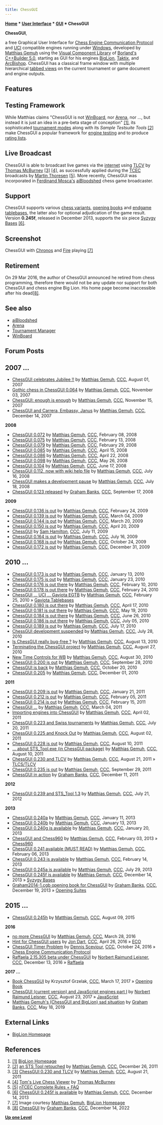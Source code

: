 ```yaml
---
title: ChessGUI
---
```

**[Home](Home "Home") * [User Interface](User_Interface "User Interface") * [GUI](GUI "GUI") * ChessGUI**

**ChessGUI**,

a free Graphical User Interface for [Chess Engine Communication Protocol](Chess_Engine_Communication_Protocol "Chess Engine Communication Protocol") and [UCI](UCI "UCI") compatible engines running under [Windows](Windows "Windows"), developed by [Matthias Gemuh](Matthias_Gemuh "Matthias Gemuh") using the [Visual Component Library](https://en.wikipedia.org/wiki/Visual_Component_Library) of [Borland's](https://en.wikipedia.org/wiki/Borland) [C++Builder 5.0](https://en.wikipedia.org/wiki/C++Builder), starting as GUI for his engines [BigLion](BigLion "BigLion"), [Taktix](index.php?title=Taktix&action=edit&redlink=1 "Taktix (page does not exist)"), and [ArcBishop](index.php?title=ArcBishop&action=edit&redlink=1 "ArcBishop (page does not exist)"). ChessGUI has a classical frame window with multiple hierarchical [tabbed views](https://en.wikipedia.org/wiki/Tab_%28GUI%29) on the current tournament or game document and engine outputs.

## Features

## Testing Framework

While Matthias claims "ChessGUI is not [WinBoard](WinBoard "WinBoard"), nor [Arena](Arena "Arena"), nor ..., but instead it is just an idea in a pre-beta stage of conception" <a id="cite-note-1" href="#cite-ref-1">[1]</a>, its sophisticated [tournament modes](Tournament_Manager "Tournament Manager") along with its *Sample Testsuite Tools* <a id="cite-note-2" href="#cite-ref-2">[2]</a> make ChessGUI a popular framework for [engine testing](Engine_Testing "Engine Testing") and to produce [rating lists](Engine_Rating_Lists "Engine Rating Lists").

## Live Broadcast

ChessGUI is able to broadcast live games via the [internet](https://en.wikipedia.org/wiki/Internet) using [TLCV](TLCS-TLCV "TLCS-TLCV") by [Thomas McBurney](Thomas_McBurney "Thomas McBurney") <a id="cite-note-3" href="#cite-ref-3">[3]</a> <a id="cite-note-4" href="#cite-ref-4">[4]</a>, as successfully applied during the [TCEC](TCEC "TCEC") broadcasts by [Martin Thoresen](Martin_Thoresen "Martin Thoresen") <a id="cite-note-5" href="#cite-ref-5">[5]</a>. More recently, ChessGUI was incorporated in [Ferdinand Mosca's](Ferdinand_Mosca "Ferdinand Mosca") [aiBloodshed](AiBloodshed "AiBloodshed") chess game broadcaster.

## Support

ChessGUI supports various [chess variants](Chess#Variants "Chess"), [opening books](Opening_Book "Opening Book") and [endgame tablebases](Endgame_Tablebases "Endgame Tablebases"), the latter also for optional adjudication of the game result. Version **0.245f**, released in December 2013, supports the six piece [Syzygy Bases](Syzygy_Bases "Syzygy Bases") <a id="cite-note-6" href="#cite-ref-6">[6]</a>.

## Screenshot

[](http://www.chess.hylogic.de/chess/ChessGUI01.jpg)
ChessGUI with [Chronos](Chronos "Chronos") and [Fire](Fire "Fire") playing <a id="cite-note-7" href="#cite-ref-7">[7]</a>

## Retirement

On 29 Mar 2016, the author of ChessGUI announced he retired from chess programming, therefore there would not be any update nor support for both ChessGUI and chess engine Big Lion. His home page become inaccessible after his dead<a id="cite-note-8" href="#cite-ref-8">[8]</a>.

## See also

- [aiBloodshed](AiBloodshed "AiBloodshed")
- [Arena](Arena "Arena")
- [Tournament Manager](Tournament_Manager "Tournament Manager")
- [WinBoard](WinBoard "WinBoard")

## Forum Posts

## 2007 ...

- [ChessGUI celebrates Jubilee !!](http://www.talkchess.com/forum/viewtopic.php?t=15501) by [Matthias Gemuh](Matthias_Gemuh "Matthias Gemuh"), [CCC](CCC "CCC"), August 01, 2007
- [Gothic chess in ChessGUI 0.064](http://www.talkchess.com/forum/viewtopic.php?t=17558) by [Matthias Gemuh](Matthias_Gemuh "Matthias Gemuh"), [CCC](CCC "CCC"), November 03, 2007
- [ChessGUI: enough is enough](http://www.talkchess.com/forum/viewtopic.php?t=17871) by [Matthias Gemuh](Matthias_Gemuh "Matthias Gemuh"), [CCC](CCC "CCC"), November 15, 2007
- [ChessGUI and Carrera, Embassy, Janus](http://www.talkchess.com/forum/viewtopic.php?t=18379) by [Matthias Gemuh](Matthias_Gemuh "Matthias Gemuh"), [CCC](CCC "CCC"), December 14, 2007

**2008**

- [ChessGUI 0.072](http://www.talkchess.com/forum/viewtopic.php?t=19497) by [Matthias Gemuh](Matthias_Gemuh "Matthias Gemuh"), [CCC](CCC "CCC"), February 08, 2008
- [ChessGUI 0.075](http://www.talkchess.com/forum/viewtopic.php?t=19594) by [Matthias Gemuh](Matthias_Gemuh "Matthias Gemuh"), [CCC](CCC "CCC"), February 13, 2008
- [ChessGUI 0.079](http://www.talkchess.com/forum/viewtopic.php?t=19909) by [Matthias Gemuh](Matthias_Gemuh "Matthias Gemuh"), [CCC](CCC "CCC"), February 29, 2008
- [ChessGUI 0.085](http://www.talkchess.com/forum/viewtopic.php?t=20682) by [Matthias Gemuh](Matthias_Gemuh "Matthias Gemuh"), [CCC](CCC "CCC"), April 15, 2008
- [ChessGUI 0.086](http://www.talkchess.com/forum/viewtopic.php?t=20802) by [Matthias Gemuh](Matthias_Gemuh "Matthias Gemuh"), [CCC](CCC "CCC"), April 22, 2008
- [ChessGUI 0.098](http://www.talkchess.com/forum/viewtopic.php?t=21378) by [Matthias Gemuh](Matthias_Gemuh "Matthias Gemuh"), [CCC](CCC "CCC"), May 26, 2008
- [ChessGUI 0.104](http://www.talkchess.com/forum/viewtopic.php?t=21828) by [Matthias Gemuh](Matthias_Gemuh "Matthias Gemuh"), [CCC](CCC "CCC"), June 17, 2008
- [ChessGUI 0.112, now with wiki help file](http://www.talkchess.com/forum/viewtopic.php?t=22393) by [Matthias Gemuh](Matthias_Gemuh "Matthias Gemuh"), [CCC](CCC "CCC"), July 16, 2008
- [ChessGUI makes a development pause](http://www.talkchess.com/forum/viewtopic.php?t=22438) by [Matthias Gemuh](Matthias_Gemuh "Matthias Gemuh"), [CCC](CCC "CCC"), July 18, 2008
- [ChessGUI 0.123 released](http://www.talkchess.com/forum/viewtopic.php?t=23790) by [Graham Banks](Graham_Banks "Graham Banks"), [CCC](CCC "CCC"), September 17, 2008

**2009**

- [ChessGUI 0.136 is out](http://www.talkchess.com/forum/viewtopic.php?t=26701) by [Matthias Gemuh](Matthias_Gemuh "Matthias Gemuh"), [CCC](CCC "CCC"), February 24, 2009
- [ChessGUI 0.139 is out](http://www.talkchess.com/forum/viewtopic.php?t=26864) by [Matthias Gemuh](Matthias_Gemuh "Matthias Gemuh"), [CCC](CCC "CCC"), March 04, 2009
- [ChessGUI 0.144 is out](http://www.talkchess.com/forum/viewtopic.php?t=27087) by [Matthias Gemuh](Matthias_Gemuh "Matthias Gemuh"), [CCC](CCC "CCC"), March 20, 2009
- [ChessGUI 0.150 is out](http://www.talkchess.com/forum/viewtopic.php?t=27524) by [Matthias Gemuh](Matthias_Gemuh "Matthias Gemuh"), [CCC](CCC "CCC"), April 20, 2009
- [ChessGUI](http://www.talkchess.com/forum/viewtopic.php?t=28918) by [Sam Hamilton](Sam_Hamilton "Sam Hamilton"), [CCC](CCC "CCC"), July 11, 2009
- [ChessGUI 0.164 is out](http://www.talkchess.com/forum/viewtopic.php?t=28978) by [Matthias Gemuh](Matthias_Gemuh "Matthias Gemuh"), [CCC](CCC "CCC"), July 16, 2009
- [ChessGUI 0.168 is out](http://www.talkchess.com/forum/viewtopic.php?t=30299) by [Matthias Gemuh](Matthias_Gemuh "Matthias Gemuh"), [CCC](CCC "CCC"), October 24, 2009
- [ChessGUI 0.172 is out](http://www.talkchess.com/forum/viewtopic.php?t=31391) by [Matthias Gemuh](Matthias_Gemuh "Matthias Gemuh"), [CCC](CCC "CCC"), December 31, 2009

## 2010 ...

- [ChessGUI 0.173 is out](http://www.talkchess.com/forum/viewtopic.php?t=31692) by [Matthias Gemuh](Matthias_Gemuh "Matthias Gemuh"), [CCC](CCC "CCC"), January 13, 2010
- [ChessGUI 0.175 is out](http://www.talkchess.com/forum/viewtopic.php?t=31952) by [Matthias Gemuh](Matthias_Gemuh "Matthias Gemuh"), [CCC](CCC "CCC"), January 23, 2010
- [ChessGUI 0.176 is out there](http://www.talkchess.com/forum/viewtopic.php?t=32521) by [Matthias Gemuh](Matthias_Gemuh "Matthias Gemuh"), [CCC](CCC "CCC"), February 10, 2010
- [ChessGUI 0.178 is out there](http://www.talkchess.com/forum/viewtopic.php?t=32884) by [Matthias Gemuh](Matthias_Gemuh "Matthias Gemuh"), [CCC](CCC "CCC"), February 24, 2010
- [ChessGUI ... UCI ... Gaviota EGTB](http://www.talkchess.com/forum/viewtopic.php?t=32904) by [Matthias Gemuh](Matthias_Gemuh "Matthias Gemuh"), [CCC](CCC "CCC"), February 25, 2010 » [Gaviota Tablebases](Gaviota_Tablebases "Gaviota Tablebases")
- [ChessGUI 0.180 is out there](http://www.talkchess.com/forum/viewtopic.php?t=33853) by [Matthias Gemuh](Matthias_Gemuh "Matthias Gemuh"), [CCC](CCC "CCC"), April 17, 2010
- [ChessGUI 0.181 is out there](http://www.talkchess.com/forum/viewtopic.php?t=34389) by [Matthias Gemuh](Matthias_Gemuh "Matthias Gemuh"), [CCC](CCC "CCC"), May 19, 2010
- [ChessGUI 0.184 is out there](http://www.talkchess.com/forum/viewtopic.php?t=35169) by [Matthias Gemuh](Matthias_Gemuh "Matthias Gemuh"), [CCC](CCC "CCC"), June 26, 2010
- [ChessGUI 0.186 is out there](http://www.talkchess.com/forum/viewtopic.php?t=35304) by [Matthias Gemuh](Matthias_Gemuh "Matthias Gemuh"), [CCC](CCC "CCC"), July 05, 2010
- [ChessGUI 0.189 is out](http://www.talkchess.com/forum/viewtopic.php?t=35470) by [Matthias Gemuh](Matthias_Gemuh "Matthias Gemuh"), [CCC](CCC "CCC"), July 17, 2010
- [ChessGUI development suspended](http://www.talkchess.com/forum/viewtopic.php?t=35606) by [Matthias Gemuh](Matthias_Gemuh "Matthias Gemuh"), [CCC](CCC "CCC"), July 28, 2010
- [Is ChessGUI really bug-free ?](http://www.talkchess.com/forum/viewtopic.php?t=35790) by [Matthias Gemuh](Matthias_Gemuh "Matthias Gemuh"), [CCC](CCC "CCC"), August 13, 2010
- [Terminating the ChessGUI project](http://www.talkchess.com/forum/viewtopic.php?t=35904) by [Matthias Gemuh](Matthias_Gemuh "Matthias Gemuh"), [CCC](CCC "CCC"), August 27, 2010
- [New Time Controls for WB](http://www.talkchess.com/forum/viewtopic.php?t=35931) by [Matthias Gemuh](Matthias_Gemuh "Matthias Gemuh"), [CCC](CCC "CCC"), August 30, 2010
- [ChessGUI 0.200 is out](http://www.talkchess.com/forum/viewtopic.php?t=36207) by [Matthias Gemuh](Matthias_Gemuh "Matthias Gemuh"), [CCC](CCC "CCC"), September 28, 2010
- [ChessGUI is back](http://www.talkchess.com/forum/viewtopic.php?t=36427) by [Matthias Gemuh](Matthias_Gemuh "Matthias Gemuh"), [CCC](CCC "CCC"), October 20, 2010
- [ChessGUI 0.205](http://www.talkchess.com/forum/viewtopic.php?t=36876) by [Matthias Gemuh](Matthias_Gemuh "Matthias Gemuh"), [CCC](CCC "CCC"), December 01, 2010

**2011**

- [ChessGUI 0.209 is out](http://www.talkchess.com/forum/viewtopic.php?t=37739) by [Matthias Gemuh](Matthias_Gemuh "Matthias Gemuh"), [CCC](CCC "CCC"), January 21, 2011
- [ChessGUI 0.212 is out](http://www.talkchess.com/forum/viewtopic.php?t=37951) by [Matthias Gemuh](Matthias_Gemuh "Matthias Gemuh"), [CCC](CCC "CCC"), February 05, 2011
- [ChessGUI 0.214 is out](http://www.talkchess.com/forum/viewtopic.php?t=38079) by [Matthias Gemuh](Matthias_Gemuh "Matthias Gemuh"), [CCC](CCC "CCC"), February 15, 2011
- [ChessGUI ...](http://www.talkchess.com/forum/viewtopic.php?t=38290) by [Matthias Gemuh](Matthias_Gemuh "Matthias Gemuh"), [CCC](CCC "CCC"), March 04, 2011
- [Importing engines into ChessGUI](http://www.talkchess.com/forum/viewtopic.php?t=38637) by [Matthias Gemuh](Matthias_Gemuh "Matthias Gemuh"), [CCC](CCC "CCC"), April 02, 2011
- [ChessGUI 0.223 and Swiss tournaments](http://www.talkchess.com/forum/viewtopic.php?t=39796) by [Matthias Gemuh](Matthias_Gemuh "Matthias Gemuh"), [CCC](CCC "CCC"), July 20, 2011
- [ChessGUI 0.225 and Knock Out](http://www.talkchess.com/forum/viewtopic.php?t=39940) by [Matthias Gemuh](Matthias_Gemuh "Matthias Gemuh"), [CCC](CCC "CCC"), August 02, 2011
- [ChessGUI 0.228 is out](http://www.talkchess.com/forum/viewtopic.php?t=40015) by [Matthias Gemuh](Matthias_Gemuh "Matthias Gemuh"), [CCC](CCC "CCC"), August 10, 2011
- [... about STS_Tool.exe (in ChessGUI package)](http://www.talkchess.com/forum/viewtopic.php?t=40018) by [Matthias Gemuh](Matthias_Gemuh "Matthias Gemuh"), [CCC](CCC "CCC"), August 10, 2011
- [ChessGUI 0.230 and TLCV](http://www.talkchess.com/forum/viewtopic.php?t=40137) by [Matthias Gemuh](Matthias_Gemuh "Matthias Gemuh"), [CCC](CCC "CCC"), August 21, 2011 » [TLCS/TLCV](TLCS-TLCV "TLCS-TLCV")
- [ChessGUI 0.235 is out](http://www.talkchess.com/forum/viewtopic.php?t=40557) by [Matthias Gemuh](Matthias_Gemuh "Matthias Gemuh"), [CCC](CCC "CCC"), September 29, 2011
- [ChessGUI in action](http://www.talkchess.com/forum/viewtopic.php?t=41417) by [Graham Banks](Graham_Banks "Graham Banks"), [CCC](CCC "CCC"), December 11, 2011

**2012**

- [ChessGUI 0.239 and STS_Tool 1.3](http://www.talkchess.com/forum/viewtopic.php?t=44530) by [Matthias Gemuh](Matthias_Gemuh "Matthias Gemuh"), [CCC](CCC "CCC"), July 21, 2012

**2013**

- [ChessGUI 0.240a](http://www.talkchess.com/forum/viewtopic.php?t=46835) by [Matthias Gemuh](Matthias_Gemuh "Matthias Gemuh"), [CCC](CCC "CCC"), January 11, 2013
- [ChessGUI 0.240b](http://www.talkchess.com/forum/viewtopic.php?t=46875) by [Matthias Gemuh](Matthias_Gemuh "Matthias Gemuh"), [CCC](CCC "CCC"), January 13, 2013
- [ChessGUI 0.240g is available](http://www.talkchess.com/forum/viewtopic.php?t=46945) by [Matthias Gemuh](Matthias_Gemuh "Matthias Gemuh"), [CCC](CCC "CCC"), January 20, 2013
- [ChessGUI and Chess960](http://www.talkchess.com/forum/viewtopic.php?t=47099) by [Matthias Gemuh](Matthias_Gemuh "Matthias Gemuh"), [CCC](CCC "CCC"), February 03, 2013 » [Chess960](Chess960 "Chess960")
- [ChessGUI 0.241 available (MUST READ)](http://www.talkchess.com/forum/viewtopic.php?t=47143) by [Matthias Gemuh](Matthias_Gemuh "Matthias Gemuh"), [CCC](CCC "CCC"), February 06, 2013
- [ChessGUI 0.243 is available](http://www.talkchess.com/forum/viewtopic.php?t=47225) by [Matthias Gemuh](Matthias_Gemuh "Matthias Gemuh"), [CCC](CCC "CCC"), February 14, 2013
- [ChessGUI 0.245a is available](http://www.talkchess.com/forum/viewtopic.php?t=48790) by [Matthias Gemuh](Matthias_Gemuh "Matthias Gemuh"), [CCC](CCC "CCC"), July 29, 2013
- [ChessGUI 0.245f is available](http://www.talkchess.com/forum/viewtopic.php?t=50492) by [Matthias Gemuh](Matthias_Gemuh "Matthias Gemuh"), [CCC](CCC "CCC"), December 14, 2013 » [Syzygy Bases](Syzygy_Bases "Syzygy Bases")
- [Graham2014-1.cgb opening book for ChessGUI](http://www.talkchess.com/forum/viewtopic.php?t=50541) by [Graham Banks](Graham_Banks "Graham Banks"), [CCC](CCC "CCC"), December 19, 2013 » [Opening Suites](Test-Positions#OpeningSuites "Test-Positions")

## 2015 ...

- [ChessGUI 0.245h](http://www.talkchess.com/forum/viewtopic.php?t=57222) by [Matthias Gemuh](Matthias_Gemuh "Matthias Gemuh"), [CCC](CCC "CCC"), August 09, 2015

**2016**

- [no more ChessGUI](http://www.talkchess.com/forum/viewtopic.php?t=59666) by [Matthias Gemuh](Matthias_Gemuh "Matthias Gemuh"), [CCC](CCC "CCC"), March 28, 2016
- [Hint for ChessGUI users](http://www.talkchess.com/forum/viewtopic.php?t=59970) by [Jon Dart](Jon_Dart "Jon Dart"), [CCC](CCC "CCC"), April 26, 2016 » [ECO](ECO "ECO")
- [ChessGUI Timer Problem](http://www.talkchess.com/forum/viewtopic.php?t=61823) by [Dennis Sceviour](Dennis_Sceviour "Dennis Sceviour"), [CCC](CCC "CCC"), October 24, 2016 » [Chess Engine Communication Protocol](Chess_Engine_Communication_Protocol "Chess Engine Communication Protocol")
- [Raffaela 2.15.305 beta under ChessGUI](http://www.talkchess.com/forum/viewtopic.php?t=62472) by [Norbert Raimund Leisner](Norbert_Raimund_Leisner "Norbert Raimund Leisner"), [CCC](CCC "CCC"), December 13, 2016 » [Raffaela](Raffaela "Raffaela")

**2017 ...**

- [Book ChessGUI](http://www.talkchess.com/forum/viewtopic.php?t=63478) by Krzysztof Grzelak, [CCC](CCC "CCC"), March 17, 2017 » [Opening Book](Opening_Book "Opening Book")
- [ChessGUI (current version) and JavaScript engines part I](http://www.talkchess.com/forum/viewtopic.php?t=64969) by [Norbert Raimund Leisner](Norbert_Raimund_Leisner "Norbert Raimund Leisner"), [CCC](CCC "CCC"), August 23, 2017 » [JavaScript](JavaScript "JavaScript")
- [Matthias Gemuh's (ChessGUI and BigLion) sad situation](http://www.talkchess.com/forum3/viewtopic.php?f=2&t=70774) by [Graham Banks](Graham_Banks "Graham Banks"), [CCC](CCC "CCC"), May 18, 2019

## External Links

- [BigLion Homepage](http://www.chess.hylogic.de/)

## References

1. <a id="cite-ref-1" href="#cite-note-1">[1]</a> [BigLion Homepage](http://www.chess.hylogic.de/)
1. <a id="cite-ref-2" href="#cite-note-2">[2]</a> [an STS Tool retouched](http://www.talkchess.com/forum/viewtopic.php?t=41608) by [Matthias Gemuh](Matthias_Gemuh "Matthias Gemuh"), [CCC](CCC "CCC"), December 26, 2011
1. <a id="cite-ref-3" href="#cite-note-3">[3]</a> [ChessGUI 0.230 and TLCV](http://www.talkchess.com/forum/viewtopic.php?t=40137) by [Matthias Gemuh](Matthias_Gemuh "Matthias Gemuh"), [CCC](CCC "CCC"), August 21, 2011
1. <a id="cite-ref-4" href="#cite-note-4">[4]</a> [Tom's Live Chess Viewer](http://home.pacific.net.au/~tommyinoz/tlcv.html) by [Thomas McBurney](Thomas_McBurney "Thomas McBurney")
1. <a id="cite-ref-5" href="#cite-note-5">[5]</a> [nTCEC Complete Rules + FAQ](http://www.tcec-chess.net/viewtopic.php?f=13&t=20)
1. <a id="cite-ref-6" href="#cite-note-6">[6]</a> [ChessGUI 0.245f is available](http://www.talkchess.com/forum/viewtopic.php?t=50492) by [Matthias Gemuh](Matthias_Gemuh "Matthias Gemuh"), [CCC](CCC "CCC"), December 14, 2013
1. <a id="cite-ref-7" href="#cite-note-7">[7]</a> Image courtesy [Matthias Gemuh](Matthias_Gemuh "Matthias Gemuh"), [BigLion Homepage](http://www.chess.hylogic.de/)
1. <a id="cite-ref-8" href="#cite-note-8">[8]</a> [ChessGUI](http://www.talkchess.com/forum/viewtopic.php?t=81145) by [Graham Banks](Graham_Banks "Graham Banks"), [CCC](CCC "CCC"), December 14, 2022

**[Up one Level](GUI "GUI")**

